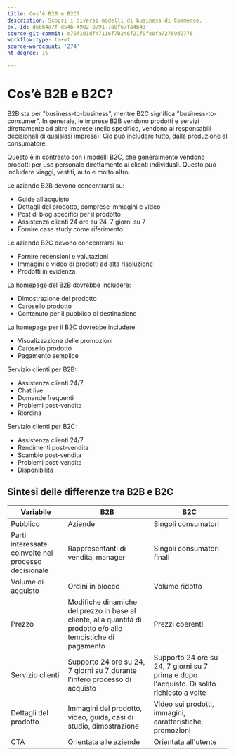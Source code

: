 ```yaml
---
title: Cos’è B2B e B2C?
description: Scopri i diversi modelli di business di Commerce.
exl-id: d66b4a7f-d54b-4902-8791-7a8f67fa4b43
source-git-commit: e76f101df47116f7b246f21f0fe0fa72769d2776
workflow-type: tm+mt
source-wordcount: '274'
ht-degree: 1%

---
```


# Cos’è B2B e B2C?

B2B sta per &quot;business-to-business&quot;, mentre B2C significa &quot;business-to-consumer&quot;. In generale, le imprese B2B vendono prodotti e servizi direttamente ad altre imprese (nello specifico, vendono ai responsabili decisionali di qualsiasi impresa). Ciò può includere tutto, dalla produzione al consumatore.

Questo è in contrasto con i modelli B2C, che generalmente vendono prodotti per uso personale direttamente ai clienti individuali. Questo può includere viaggi, vestiti, auto e molto altro.

Le aziende B2B devono concentrarsi su:

- Guide all’acquisto
- Dettagli del prodotto, comprese immagini e video
- Post di blog specifici per il prodotto
- Assistenza clienti 24 ore su 24, 7 giorni su 7
- Fornire case study come riferimento

Le aziende B2C devono concentrarsi su:

- Fornire recensioni e valutazioni
- Immagini e video di prodotti ad alta risoluzione
- Prodotti in evidenza

La homepage del B2B dovrebbe includere:

- Dimostrazione del prodotto
- Carosello prodotto
- Contenuto per il pubblico di destinazione

La homepage per il B2C dovrebbe includere:

- Visualizzazione delle promozioni
- Carosello prodotto
- Pagamento semplice

Servizio clienti per B2B:

- Assistenza clienti 24/7
- Chat live
- Domande frequenti
- Problemi post-vendita
- Riordina

Servizio clienti per B2C:

- Assistenza clienti 24/7
- Rendimenti post-vendita
- Scambio post-vendita
- Problemi post-vendita
- Disponibilità

## Sintesi delle differenze tra B2B e B2C

| Variabile | B2B | B2C |
|----------|-----|-----|
| Pubblico | Aziende | Singoli consumatori |
| Parti interessate coinvolte nel processo decisionale | Rappresentanti di vendita, manager | Singoli consumatori finali |
| Volume di acquisto | Ordini in blocco | Volume ridotto |
| Prezzo | Modifiche dinamiche del prezzo in base al cliente, alla quantità di prodotto e/o alle tempistiche di pagamento | Prezzi coerenti |
| Servizio clienti | Supporto 24 ore su 24, 7 giorni su 7 durante l&#39;intero processo di acquisto | Supporto 24 ore su 24, 7 giorni su 7 prima e dopo l&#39;acquisto. Di solito richiesto a volte |
| Dettagli del prodotto | Immagini del prodotto, video, guida, casi di studio, dimostrazione | Video sui prodotti, immagini, caratteristiche, promozioni |
| CTA | Orientata alle aziende | Orientata all&#39;utente |
